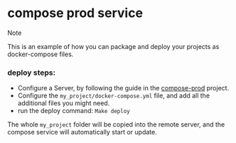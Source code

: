 # compose prod service

> [!NOTE]
>  This is an example of how you can package and deploy 
your projects as docker-compose files.


### deploy steps:

- Configure a Server, by following the guide in the [compose-prod](https://github.com/robalb/compose-prod) project.
- Configure the `my_project/docker-compose.yml` file, and add all the additional files you might need.
- run the deploy command: `Make deploy`

The whole `my_project` folder will be copied into the remote server, and the compose service will 
automatically start or update.

